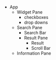- App
    - Widget Pane
        - checkboxes
        - drop downs
    - Search Pane
        - Search Bar
        - Result Pane
            - Result
            - Scroll Bar
    - Information Pane
